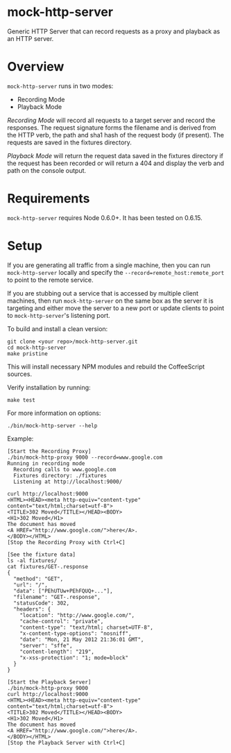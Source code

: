 mock-http-server
================

Generic HTTP Server that can record requests as a proxy and playback as an HTTP server.

Overview
========

`mock-http-server` runs in two modes:

- Recording Mode
- Playback Mode

*Recording Mode* will record all requests to a target server and record the responses.  The 
request signature forms the filename and is derived from the HTTP verb, the path and sha1 hash 
of the request body (if present).  The requests are saved in the fixtures directory.

*Playback Mode* will return the request data saved in the fixtures directory if the request has
been recorded or will return a 404 and display the verb and path on the console output.

Requirements
============

`mock-http-server` requires Node 0.6.0+.  It has been tested on 0.6.15.

Setup
=====

If you are generating all traffic from a single machine, then you can run `mock-http-server` locally
and specify the `--record=remote_host:remote_port` to point to the remote service.

If you are stubbing out a service that is accessed by multiple client machines, then 
run `mock-http-server` on the same box as the server it is targeting and either move the 
server to a new port or update clients to point to `mock-http-server`'s listening port.

To build and install a clean version:

    git clone <your repo>/mock-http-server.git
    cd mock-http-server
    make pristine

This will install necessary NPM modules and rebuild the CoffeeScript sources.

Verify installation by running:

    make test

For more information on options:

    ./bin/mock-http-server --help

Example:

    [Start the Recording Proxy]
    ./bin/mock-http-proxy 9000 --record=www.google.com
    Running in recording mode
      Recording calls to www.google.com
      Fixtures directory: ./fixtures
      Listening at http://localhost:9000/
    
    curl http://localhost:9000
    <HTML><HEAD><meta http-equiv="content-type" content="text/html;charset=utf-8">
    <TITLE>302 Moved</TITLE></HEAD><BODY>
    <H1>302 Moved</H1>
    The document has moved
    <A HREF="http://www.google.com/">here</A>.
    </BODY></HTML>
    [Stop the Recording Proxy with Ctrl+C]
    
    [See the fixture data]
    ls -al fixtures/
    cat fixtures/GET-.response
    {
      "method": "GET",
      "url": "/",
      "data": ["PEhUTUw+PEhFQUQ+..."],
      "filename": "GET-.response",
      "statusCode": 302,
      "headers": {
        "location": "http://www.google.com/",
        "cache-control": "private",
        "content-type": "text/html; charset=UTF-8",
        "x-content-type-options": "nosniff",
        "date": "Mon, 21 May 2012 21:36:01 GMT",
        "server": "sffe",
        "content-length": "219",
        "x-xss-protection": "1; mode=block"
      }
    }

    [Start the Playback Server]
    ./bin/mock-http-proxy 9000
    curl http://localhost:9000
    <HTML><HEAD><meta http-equiv="content-type" content="text/html;charset=utf-8">
    <TITLE>302 Moved</TITLE></HEAD><BODY>
    <H1>302 Moved</H1>
    The document has moved
    <A HREF="http://www.google.com/">here</A>.
    </BODY></HTML>
    [Stop the Playback Server with Ctrl+C]

